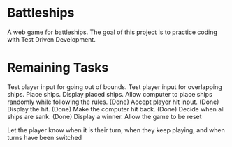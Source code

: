 # Battleships

A web game for battleships. The goal of this project is to practice coding with Test Driven Development.

# Remaining Tasks

Test player input for going out of bounds.
Test player input for overlapping ships.
Place ships.
Display placed ships.
Allow computer to place ships randomly while following the rules.
(Done) Accept player hit input.
(Done) Display the hit.
(Done) Make the computer hit back.
(Done) Decide when all ships are sank.
(Done) Display a winner.
Allow the game to be reset

Let the player know when it is their turn, when they keep playing, and when turns have been switched
